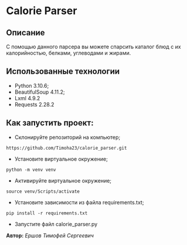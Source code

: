 # Calorie Parser
##  Описание
С помощью данного парсера вы можете спарсить каталог блюд с их калорийностью, белками, углеводами и жирами.

## Использованные технологии

* Python 3.10.6;
* BeautifulSoup 4.11.2;
* Lxml 4.9.2
* Requests 2.28.2

## Как запустить проект:

- Склонируйте репозиторий на компьютер;
```
https://github.com/Timoha23/calorie_parser.git
```
- Установите виртуальное окружение;
```
python -m venv venv
```
- Активируйте виртуальное окружение;
```
source venv/Scripts/activate
```
- Установите зависимости из файла requirements.txt;
```
pip install -r requirements.txt
``` 
- Запустите файл calorie_parser.py


**Автор:**
*Ершов Тимофей Сергеевич*
